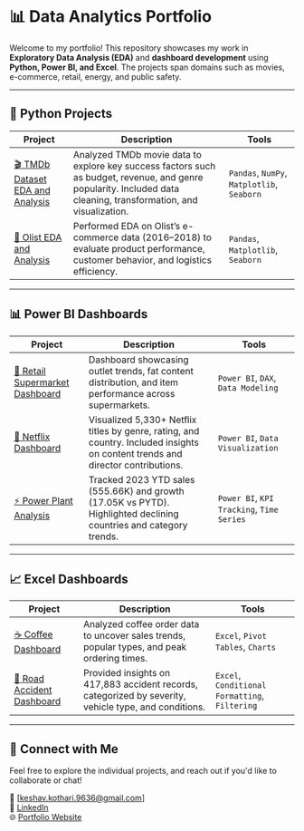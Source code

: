 # 📊 Data Analytics Portfolio

Welcome to my portfolio! This repository showcases my work in **Exploratory Data Analysis (EDA)** and **dashboard development** using **Python, Power BI, and Excel**. The projects span domains such as movies, e-commerce, retail, energy, and public safety.

---

## 🐍 Python Projects

| Project | Description | Tools |
|--------|-------------|--------|
| [🎬 TMDb Dataset EDA and Analysis](https://github.com/your-username/tmdb-eda) | Analyzed TMDb movie data to explore key success factors such as budget, revenue, and genre popularity. Included data cleaning, transformation, and visualization. | `Pandas`, `NumPy`, `Matplotlib`, `Seaborn` |
| [🛒 Olist EDA and Analysis](https://github.com/your-username/olist-eda) | Performed EDA on Olist’s e-commerce data (2016–2018) to evaluate product performance, customer behavior, and logistics efficiency. | `Pandas`, `Matplotlib`, `Seaborn` |

---

## 📊 Power BI Dashboards

| Project | Description | Tools |
|--------|-------------|--------|
| [🏪 Retail Supermarket Dashboard](https://github.com/your-username/supermarket-dashboard) | Dashboard showcasing outlet trends, fat content distribution, and item performance across supermarkets. | `Power BI`, `DAX`, `Data Modeling` |
| [🎥 Netflix Dashboard](https://github.com/your-username/netflix-dashboard) | Visualized 5,330+ Netflix titles by genre, rating, and country. Included insights on content trends and director contributions. | `Power BI`, `Data Visualization` |
| [⚡ Power Plant Analysis](https://github.com/your-username/powerplant-dashboard) | Tracked 2023 YTD sales (555.66K) and growth (17.05K vs PYTD). Highlighted declining countries and category trends. | `Power BI`, `KPI Tracking`, `Time Series` |

---

## 📈 Excel Dashboards

| Project | Description | Tools |
|--------|-------------|--------|
| [☕ Coffee Dashboard](https://github.com/your-username/coffee-dashboard) | Analyzed coffee order data to uncover sales trends, popular types, and peak ordering times. | `Excel`, `Pivot Tables`, `Charts` |
| [🚗 Road Accident Dashboard](https://github.com/your-username/road-accident-dashboard) | Provided insights on 417,883 accident records, categorized by severity, vehicle type, and conditions. | `Excel`, `Conditional Formatting`, `Filtering` |

---

## 🔗 Connect with Me

Feel free to explore the individual projects, and reach out if you'd like to collaborate or chat!

📧 [keshav.kothari.9636@gmail.com]  
💼 [LinkedIn](https://www.linkedin.com/in/kotharikeshav)  
🌐 [Portfolio Website](https://github.com/keshav-9636)

